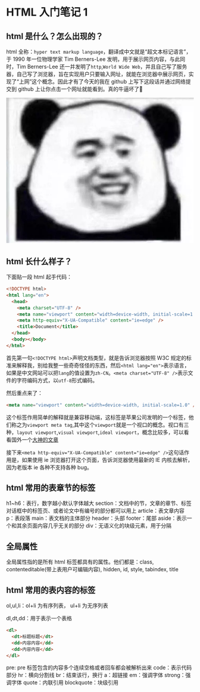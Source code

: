 # HTML 入门笔记 1

## html 是什么？怎么出现的？

html 全称：`hyper text markup language`，翻译成中文就是“超文本标记语言”，于 1990 年一位物理学家 Tim Berners-Lee 发明，用于展示网页内容，与此同时，Tim Berners-Lee 还一并发明了`http`,`World Wide Web`，并且自己写了服务器，自己写了浏览器，旨在实现用户只要输入网址，就能在浏览器中展示网页，实现了“上网”这个概念。因此才有了今天的我在 github 上写下这段话并通过网络提交到 github 上让你点击一个网址就能看到。真的牛逼坏了:speak_no_evil:

![](./../img/xixi.jpg)

## html 长什么样子？

下面贴一段 html 起手代码：

```html
<!DOCTYPE html>
<html lang="en">
  <head>
    <meta charset="UTF-8" />
    <meta name="viewport" content="width=device-width, initial-scale=1.0" />
    <meta http-equiv="X-UA-Compatible" content="ie=edge" />
    <title>Document</title>
  </head>
  <body></body>
</html>
```

首先第一句`<!DOCTYPE html>`声明文档类型，就是告诉浏览器按照 W3C 规定的标准来解释我，别给我整一些奇奇怪怪的东西，然后`<html lang="en">`表示语言，如果是中文网站可以把`lang`的值设置为`zh-CN`。`<meta charset="UTF-8" />`表示文件的字符编码方式，以`utf-8`形式编码。

然后重点来了：

```html
<meta name="viewport" content="width=device-width, initial-scale=1.0" />
```

这个标签作用简单的解释就是兼容移动端，这标签是苹果公司发明的一个标签，他们称之为`viewport meta tag`,其中这个`viewport`就是一个视口的概念。视口有三种，`layout viewport`,`visual viewport`,`ideal viewport`，概念比较多，可以看看国外一个[大神的文章](https://www.quirksmode.org/mobile/metaviewport/)

接下来`<meta http-equiv="X-UA-Compatible" content="ie=edge" />`这句话作用是，如果使用 ie 浏览器打开这个页面，告诉浏览器使用最新的 IE 内核去解析，因为老版本 ie 各种不支持各种 bug。

## html 常用的表章节的标签

h1~h6：表行，数字越小默认字体越大
section：文档中的节，文章的章节、标签对话框中的标签页、或者论文中有编号的部分都可以用上
article：表文章内容
p：表段落
main：表文档的主体部分
header：头部
footer：尾部
aside：表示一个和其余页面内容几乎无关的部分
div：无语义化的块级元素，用于分隔

## 全局属性

全局属性指的是所有 html 标签都具有的属性。他们都是：class, contenteditable(带上表用户可编辑内容), hidden, id, style, tabindex, title

## html 常用的表内容的标签

ol,ul,li：ol+li 为有序列表， ul+li 为无序列表

dl,dt,dd：用于表示一个表格

```html
<dl>
  <dt>标题标题</dt>
  <dd>内容内容</dd>
  <dd>内容内容</dd>
</dl>
```

pre: pre 标签包含的内容多个连续空格或者回车都会被解析出来
code：表示代码部分
hr：横向分割线
br：结束该行，换行
a：超链接
em：强调字体
strong：强调字体
quote：内联引用
blockquote：块级引用
